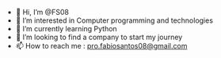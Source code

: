 - 👋 Hi, I’m @FS08
- 👀 I’m interested in Computer programming and technologies 
- 🌱 I’m currently learning Python
- 💞️ I’m looking to find a company to start my journey
- 📫 How to reach me : pro.fabiosantos08@gmail.com

<!---
FS08/FS08 is a ✨ special ✨ repository because its `README.md` (this file) appears on your GitHub profile.
You can click the Preview link to take a look at your changes.
--->
